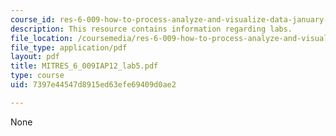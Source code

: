```yaml
---
course_id: res-6-009-how-to-process-analyze-and-visualize-data-january-iap-2012
description: This resource contains information regarding labs.
file_location: /coursemedia/res-6-009-how-to-process-analyze-and-visualize-data-january-iap-2012/7397e44547d8915ed63efe69409d0ae2_MITRES_6_009IAP12_lab5.pdf
file_type: application/pdf
layout: pdf
title: MITRES_6_009IAP12_lab5.pdf
type: course
uid: 7397e44547d8915ed63efe69409d0ae2

---
```

None